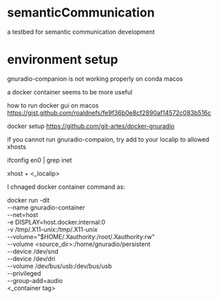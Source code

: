 # semanticCommunication
a testbed for semantic communication development

# environment setup
gnuradio-companion is not working properly on conda macos

a docker container seems to be more useful

how to run docker gui on macos
https://gist.github.com/roaldnefs/fe9f36b0e8cf2890af14572c083b516c

docker setup
https://github.com/git-artes/docker-gnuradio

if you cannot run gnuradio-compaion, try add to your localip to allowed xhosts

ifconfig en0 | grep inet

xhost + <_localip>

I chnaged docker container command as:

 docker run -dit \
 --name gnuradio-container \
 --net=host \
 -e DISPLAY=host.docker.internal:0 \
 -v /tmp/.X11-unix:/tmp/.X11-unix \
 --volume="$HOME/.Xauthority:/root/.Xauthority:rw" \
 --volume <source_dir>:/home/gnuradio/persistent \
 --device /dev/snd \
 --device /dev/dri \
 --volume /dev/bus/usb:/dev/bus/usb \
 --privileged \
 --group-add=audio \
 <_container tag>
